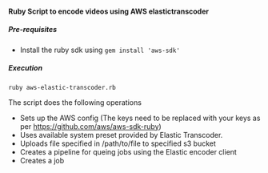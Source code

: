 #### Ruby Script to encode videos using AWS elastictranscoder

##### Pre-requisites
* Install the ruby sdk using
```gem install 'aws-sdk'```

##### Execution
```ruby aws-elastic-transcoder.rb```

The script does the following operations
- Sets up the AWS config (The keys need to be replaced with your keys as per https://github.com/aws/aws-sdk-ruby)
- Uses available system preset provided by Elastic Transcoder.
- Uploads file specified in /path/to/file to specified s3 bucket
- Creates a pipeline for queing jobs using the Elastic encoder client
- Creates a job
